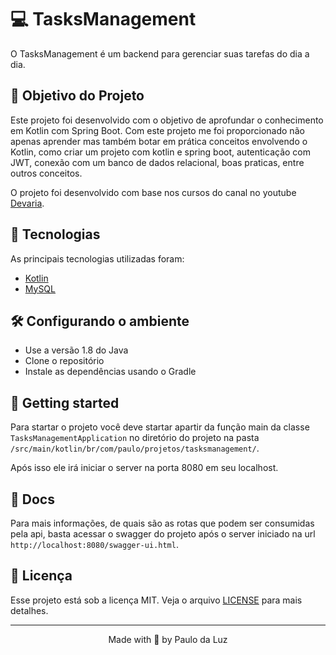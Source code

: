 # 💻 TasksManagement
O TasksManagement é um backend para gerenciar suas tarefas do dia a dia.

## 🚧 Objetivo do Projeto
Este projeto foi desenvolvido com o objetivo de aprofundar o conhecimento em Kotlin com Spring Boot. Com este projeto me foi proporcionado não apenas aprender mas também botar em prática conceitos envolvendo o Kotlin, como criar um projeto com kotlin e spring boot, autenticação com JWT, conexão com um banco de dados relacional, boas praticas, entre outros conceitos.

O projeto foi desenvolvido com base nos cursos do canal no youtube [Devaria](https://www.youtube.com/c/Devaria/).

## 🧪 Tecnologias
As principais tecnologias utilizadas foram:
- [Kotlin](https://kotlinlang.org/)
- [MySQL](https://www.mysql.com/)


## 🛠️ Configurando o ambiente
 - Use a versão 1.8 do Java
 - Clone o repositório
 - Instale as dependências usando o Gradle


## 🚀 Getting started
Para startar o projeto você deve startar apartir da função main da classe `TasksManagementApplication` no diretório do projeto na pasta `/src/main/kotlin/br/com/paulo/projetos/tasksmanagement/`.

Após isso ele irá iniciar o server na porta 8080 em seu localhost.


## 📖 Docs
Para mais informações, de quais são as rotas que podem ser consumidas pela api, basta acessar o swagger do projeto após o server iniciado na url `http://localhost:8080/swagger-ui.html`.

## 📜 Licença
Esse projeto está sob a licença MIT. Veja o arquivo [LICENSE](https://github.com/paulodaluz/TasksManagement/blob/main/LICENSE) para mais detalhes.

---

<p align="center">Made with 💜 by Paulo da Luz</p>

